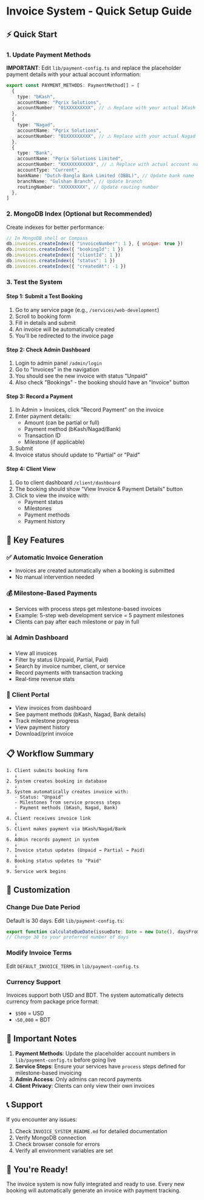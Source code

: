 # Invoice System - Quick Setup Guide

## ⚡ Quick Start

### 1. Update Payment Methods
**IMPORTANT**: Edit `lib/payment-config.ts` and replace the placeholder payment details with your actual account information:

```typescript
export const PAYMENT_METHODS: PaymentMethod[] = [
  {
    type: "bKash",
    accountName: "Pqrix Solutions",
    accountNumber: "01XXXXXXXXX", // ⚠️ Replace with your actual bKash number
  },
  {
    type: "Nagad",
    accountName: "Pqrix Solutions",
    accountNumber: "01XXXXXXXXX", // ⚠️ Replace with your actual Nagad number
  },
  {
    type: "Bank",
    accountName: "Pqrix Solutions Limited",
    accountNumber: "XXXXXXXXXXXX", // ⚠️ Replace with actual account number
    accountType: "Current",
    bankName: "Dutch-Bangla Bank Limited (DBBL)", // Update bank name
    branchName: "Gulshan Branch", // Update branch
    routingNumber: "XXXXXXXXX", // Update routing number
  },
]
```

### 2. MongoDB Index (Optional but Recommended)
Create indexes for better performance:

```javascript
// In MongoDB shell or Compass
db.invoices.createIndex({ "invoiceNumber": 1 }, { unique: true })
db.invoices.createIndex({ "bookingId": 1 })
db.invoices.createIndex({ "clientId": 1 })
db.invoices.createIndex({ "status": 1 })
db.invoices.createIndex({ "createdAt": -1 })
```

### 3. Test the System

#### Step 1: Submit a Test Booking
1. Go to any service page (e.g., `/services/web-development`)
2. Scroll to booking form
3. Fill in details and submit
4. An invoice will be automatically created
5. You'll be redirected to the invoice page

#### Step 2: Check Admin Dashboard
1. Login to admin panel `/admin/login`
2. Go to "Invoices" in the navigation
3. You should see the new invoice with status "Unpaid"
4. Also check "Bookings" - the booking should have an "Invoice" button

#### Step 3: Record a Payment
1. In Admin > Invoices, click "Record Payment" on the invoice
2. Enter payment details:
   - Amount (can be partial or full)
   - Payment method (bKash/Nagad/Bank)
   - Transaction ID
   - Milestone (if applicable)
3. Submit
4. Invoice status should update to "Partial" or "Paid"

#### Step 4: Client View
1. Go to client dashboard `/client/dashboard`
2. The booking should show "View Invoice & Payment Details" button
3. Click to view the invoice with:
   - Payment status
   - Milestones
   - Payment methods
   - Payment history

## 🎯 Key Features

### ✅ Automatic Invoice Generation
- Invoices are created automatically when a booking is submitted
- No manual intervention needed

### 💰 Milestone-Based Payments
- Services with process steps get milestone-based invoices
- Example: 5-step web development service = 5 payment milestones
- Clients can pay after each milestone or pay in full

### 📊 Admin Dashboard
- View all invoices
- Filter by status (Unpaid, Partial, Paid)
- Search by invoice number, client, or service
- Record payments with transaction tracking
- Real-time revenue stats

### 👤 Client Portal
- View invoices from dashboard
- See payment methods (bKash, Nagad, Bank details)
- Track milestone progress
- View payment history
- Download/print invoice

## 📋 Workflow Summary

```
1. Client submits booking form
   ↓
2. System creates booking in database
   ↓
3. System automatically creates invoice with:
   - Status: "Unpaid"
   - Milestones from service process steps
   - Payment methods (bKash, Nagad, Bank)
   ↓
4. Client receives invoice link
   ↓
5. Client makes payment via bKash/Nagad/Bank
   ↓
6. Admin records payment in system
   ↓
7. Invoice status updates (Unpaid → Partial → Paid)
   ↓
8. Booking status updates to "Paid"
   ↓
9. Service work begins
```

## 🔧 Customization

### Change Due Date Period
Default is 30 days. Edit `lib/payment-config.ts`:
```typescript
export function calculateDueDate(issueDate: Date = new Date(), daysFromIssue: number = 30)
// Change 30 to your preferred number of days
```

### Modify Invoice Terms
Edit `DEFAULT_INVOICE_TERMS` in `lib/payment-config.ts`

### Currency Support
Invoices support both USD and BDT. The system automatically detects currency from package price format:
- `$500` = USD
- `৳50,000` = BDT

## 🚨 Important Notes

1. **Payment Methods**: Update the placeholder account numbers in `lib/payment-config.ts` before going live
2. **Service Steps**: Ensure your services have `process` steps defined for milestone-based invoicing
3. **Admin Access**: Only admins can record payments
4. **Client Privacy**: Clients can only view their own invoices

## 📞 Support

If you encounter any issues:
1. Check `INVOICE_SYSTEM_README.md` for detailed documentation
2. Verify MongoDB connection
3. Check browser console for errors
4. Verify all environment variables are set

## 🎉 You're Ready!

The invoice system is now fully integrated and ready to use. Every new booking will automatically generate an invoice with payment tracking.
